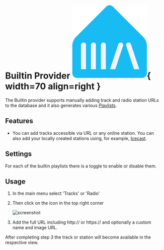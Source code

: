 # Builtin Provider  ![Preview image](../assets/icon.png){ width=70 align=right }

The Builtin provider supports manually adding track and radio station URLs to the database and it also generates various [Playlists](../usage.md/#playlists).

## Features

- You can add tracks accessible via URL or any online station. You can also add your locally created stations using, for example, [Icecast](https://icecast.org/).

## Settings

For each of the builtin playlists there is a toggle to enable or disable them. 

## Usage

1. In the main menu select 'Tracks' or 'Radio'
2. Then click on the icon in the top right corner

    ![screenshot](../assets/screenshots/url.png)

3. Add the full URL including http:// or https:// and optionally a custom name and image URL.

After completing step 3 the track or station will become available in the respective view.
